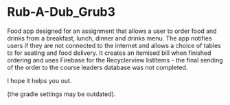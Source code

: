 # Rub-A-Dub_Grub3
Food app designed for an assignment that allows a user to order food and drinks from a breakfast, lunch, dinner and drinks menu.
The app notifies users if they are not connected to the internet and allows a choice of tables to for seating and food delivery.
It creates an itemised bill when finished ordering and uses Firebase for the Recyclerview listItems - the final sending of the order 
to the course leaders database was not completed.

I hope it helps you out.

(the gradle settings may be outdated).
